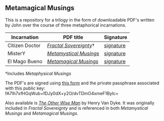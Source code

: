 ## Metamagical Musings
This is a repository for a trilogy in the form of downloadable PDF's written by John over the course of three metaphorical incarnations.

|**Incarnation**|**PDF title**|**Signature**|
|---------------|-------------|-------------|
|Citizen Doctor |[*Fractal Sovereignty*](https://metamagical-musings.github.io/Fractal-Sovereignty.pdf)†|[signature](https://metamagical-musings.github.io/signatures/Fractal-Sovereignty.txt)|
|MisterY        |[*Metamystical Musings*](https://metamagical-musings.github.io/Metamystical-Musings.pdf)|[signature](https://metamagical-musings.github.io/signatures/Metamystical-Musings.txt)|
|El Mago Bueno  |[*Metamagical Musings*](https://metamagical-musings.github.io/Metamagical-Musings.pdf)|[signature](https://metamagical-musings.github.io/signatures/Metamagical-Musings.txt)|

†Includes *Metaphysical Musings*

The PDF's are signed using [this form](https://metamagical-musings.github.io/hash-and-sign.html) and the private passphrase associated
with this public key: fA7Ih7xfHGqWub+fDJy0dX+y2O/dvTDmO4xmeF1Bylc=

Also available is [*The Other Wise Man*](https://metamagical-musings.github.io/The-Other-Wise-Man.pdf) by Henry Van Dyke. It was originally included in *Fractal Sovereignty* and is referenced in both *Metamystical Musings* and *Metamagical Musings*.
